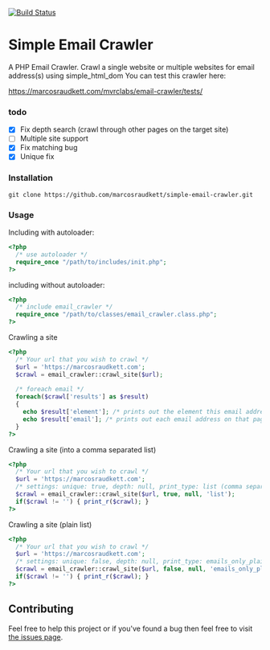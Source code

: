 [![Build Status](https://travis-ci.org/marcosraudkett/simple-email-crawler.svg?branch=master)](https://travis-ci.org/marcosraudkett/simple-email-crawler)

# Simple Email Crawler
A PHP Email Crawler. Crawl a single website or multiple websites for email address(s) using simple_html_dom
You can test this crawler here:

https://marcosraudkett.com/mvrclabs/email-crawler/tests/

### todo
- [x] Fix depth search (crawl through other pages on the target site)<br>
- [ ] Multiple site support
- [x] Fix matching bug
- [x] Unique fix

### Installation
```
git clone https://github.com/marcosraudkett/simple-email-crawler.git
```

### Usage
Including with autoloader:
```php
<?php
  /* use autoloader */
  require_once "/path/to/includes/init.php";
?>
```
including without autoloader: 

```php
<?php
  /* include email_crawler */
  require_once "/path/to/classes/email_crawler.class.php";
?>
```
Crawling a site
```php
<?php
  /* Your url that you wish to crawl */
  $url = 'https://marcosraudkett.com';
  $crawl = email_crawler::crawl_site($url);
  
  /* foreach email */
  foreach($crawl['results'] as $result) 
  {
    echo $result['element']; /* prints out the element this email address was found */
    echo $result['email']; /* prints out each email address on that page */
  }
?>
```

Crawling a site (into a comma separated list)
```php
<?php
  /* Your url that you wish to crawl */
  $url = 'https://marcosraudkett.com';
  /* settings: unique: true, depth: null, print_type: list (comma separated) */
  $crawl = email_crawler::crawl_site($url, true, null, 'list');
  if($crawl != '') { print_r($crawl); }
?>
```

Crawling a site (plain list)
```php
<?php
  /* Your url that you wish to crawl */
  $url = 'https://marcosraudkett.com';
  /* settings: unique: false, depth: null, print_type: emails_only_plain */
  $crawl = email_crawler::crawl_site($url, false, null, 'emails_only_plain');
  if($crawl != '') { print_r($crawl); }
?>
```

## Contributing
Feel free to help this project or if you've found a bug then feel free to visit [the issues page](https://github.com/marcosraudkett/simple-email-crawler/issues).
